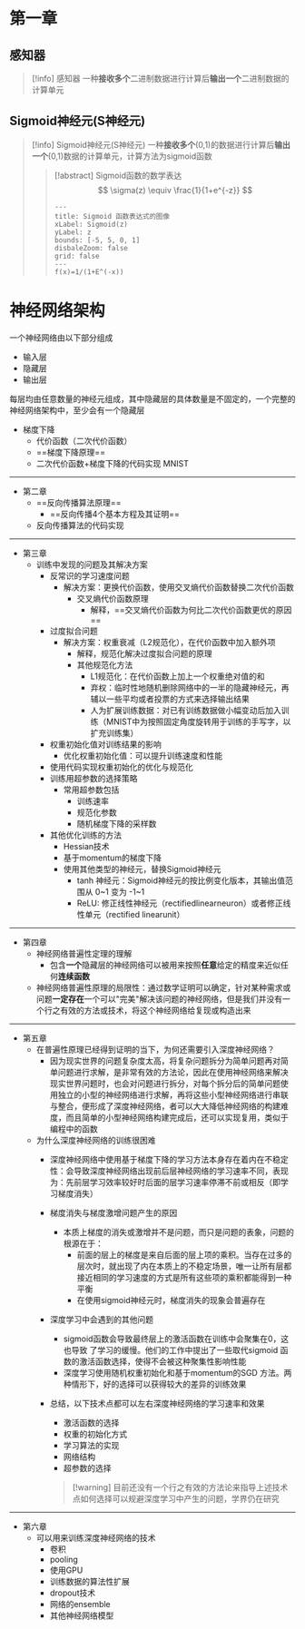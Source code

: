 # 第一章

## 感知器

> [!info] 感知器
> 一种**接收多个**二进制数据进行计算后**输出一个**二进制数据的计算单元

## Sigmoid神经元(S神经元)

> [!info] Sigmoid神经元(S神经元)
> 一种**接收多个**(0,1)的数据进行计算后**输出一个**(0,1)数据的计算单元，计算方法为sigmoid函数
> > [!abstract] Sigmoid函数的数学表达
> > $$ \sigma(z) \equiv \frac{1}{1+e^{-z}} $$
> > 
> > ```functionplot
> > ---
> > title: Sigmoid 函数表达式的图像
> > xLabel: Sigmoid(z)
> > yLabel: z
> > bounds: [-5, 5, 0, 1]
> > disbaleZoom: false
> > grid: false
> > ---
> > f(x)=1/(1+E^(-x))
> > ```

# 神经网络架构

一个神经网络由以下部分组成
- 输入层
- 隐藏层
- 输出层

每层均由任意数量的神经元组成，其中隐藏层的具体数量是不固定的，一个完整的神经网络架构中，至少会有一个隐藏层

- 梯度下降
    - 代价函数（二次代价函数）
    - ==梯度下降原理==
    - 二次代价函数+梯度下降的代码实现 MNIST
---
- 第二章
    - ==反向传播算法原理==
        - ==反向传播4个基本方程及其证明==
    - 反向传播算法的代码实现
---
- 第三章
    - 训练中发现的问题及其解决方案
        - 反常识的学习速度问题
            - 解决方案：更换代价函数，使用交叉熵代价函数替换二次代价函数
                - 交叉熵代价函数原理
                    - 解释，==交叉熵代价函数为何比二次代价函数更优的原因==
        - 过度拟合问题
            - 解决方案：权重衰减（L2规范化），在代价函数中加入额外项
                - 解释，规范化解决过度拟合问题的原理
                - 其他规范化方法
                    - L1规范化：在代价函数上加上一个权重绝对值的和
                    - 弃权：临时性地随机删除网络中的一半的隐藏神经元，再辅以一些平均或者投票的方式来选择输出结果
                    - 人为扩展训练数据：对已有训练数据做小幅变动后加入训练（MNIST中为按照固定角度旋转用于训练的手写字，以扩充训练集）
        - 权重初始化值对训练结果的影响
            - 优化权重初始化值：可以提升训练速度和性能
        - 使用代码实现权重初始化的优化与规范化
        - 训练用超参数的选择策略
            - 常用超参数包括
                - 训练速率
                - 规范化参数
                - 随机梯度下降的采样数
        - 其他优化训练的方法
            - Hessian技术
            - 基于momentum的梯度下降
            - 使用其他类型的神经元，替换Sigmoid神经元
                - tanh 神经元：Sigmoid神经元的按比例变化版本，其输出值范围从 0~1 变为 -1~1
                - ReLU: 修正线性神经元（rectifiedlinearneuron）或者修正线性单元（rectified linearunit）
---
- 第四章
    - 神经网络普遍性定理的理解
        - 包含**一个**隐藏层的神经网络可以被用来按照**任意**给定的精度来近似任何**连续函数**
    - 神经网络普遍性原理的局限性：通过数学证明可以确定，针对某种需求或问题**一定存在**一个可以"完美"解决该问题的神经网络，但是我们并没有一个行之有效的方法或技术，将这个神经网络给复现或构造出来
---
- 第五章
    - 在普遍性原理已经得到证明的当下，为何还需要引入深度神经网络？
        - 因为现实世界的问题复杂度太高，将复杂问题拆分为简单问题再对简单问题进行求解，是非常有效的方法论，因此在使用神经网络来解决现实世界问题时，也会对问题进行拆分，对每个拆分后的简单问题使用独立的小型的神经网络进行求解，再将这些小型神经网络进行串联与整合，便形成了深度神经网络，者可以大大降低神经网络的构建难度，而且简单的小型神经网络构建完成后，还可以实现复用，类似于编程中的函数
    - 为什么深度神经网络的训练很困难
        - 深度神经网络中使用基于梯度下降的学习方法本身存在着内在不稳定性：会导致深度神经网络出现前后层神经网络的学习速率不同，表现为：先前层学习效率较好时后面的层学习速率停滞不前或相反（即学习梯度消失）
        - 梯度消失与梯度激增问题产生的原因
            - 本质上梯度的消失或激增并不是问题，而只是问题的表象，问题的根源在于：
                - 前面的层上的梯度是来自后面的层上项的乘积。当存在过多的层次时，就出现了内在本质上的不稳定场景，唯一让所有层都接近相同的学习速度的方式是所有这些项的乘积都能得到一种平衡
                - 在使用sigmoid神经元时，梯度消失的现象会普遍存在
        - 深度学习中会遇到的其他问题
            - sigmoid函数会导致最终层上的激活函数在训练中会聚集在0，这也导致 了学习的缓慢。他们的工作中提出了一些取代sigmoid 函数的激活函数选择，使得不会被这种聚集性影响性能
            - 深度学习使用随机权重初始化和基于momentum的SGD 方法。两种情形下，好的选择可以获得较大的差异的训练效果
        - 总结，以下技术点都可以左右深度神经网络的学习速率和效果
            - 激活函数的选择
            - 权重的初始化方式
            - 学习算法的实现
            - 网络结构
            - 超参数的选择
              
             > [!warning] 目前还没有一个行之有效的方法论来指导上述技术点如何选择可以规避深度学习中产生的问题，学界仍在研究
---
- 第六章
  - 可以用来训练深度神经网络的技术
      - 卷积
      - pooling
      - 使用GPU
      - 训练数据的算法性扩展
      - dropout技术
      - 网络的ensemble
      - 其他神经网络模型